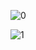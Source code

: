 ![0](https://github.com/raziel-razmattaz/EPWS2324EngelHatzkeBreidbach/assets/116623272/802bf385-c98d-4667-9445-6fb7e2b3b059)

![1](https://github.com/raziel-razmattaz/EPWS2324EngelHatzkeBreidbach/assets/116623272/b40862a3-e824-4321-adba-7aab70685cb5)
